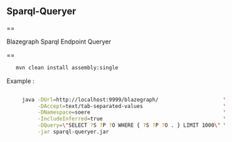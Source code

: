 
## Sparql-Queryer

==

 Blazegraph Sparql Endpoint Queryer

==

```bash
   mvn clean install assembly:single
```

Example :

```bash

     java -DUrl=http://localhost:9999/blazegraph/                     \
          -DAccept=text/tab-separated-values                          \
          -DNamespace=soere                                           \
          -IncludeInferred=true                                       \
          -DQuery=\"SELECT ?S ?P ?O WHERE { ?S ?P ?O . } LIMIT 1000\" \
          -jar sparql-queryer.jar   

```
